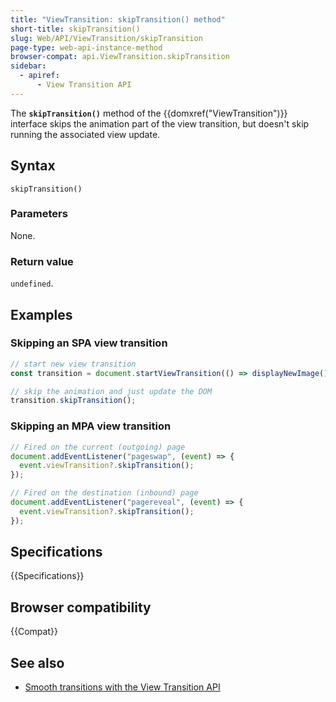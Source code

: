 ```yaml
---
title: "ViewTransition: skipTransition() method"
short-title: skipTransition()
slug: Web/API/ViewTransition/skipTransition
page-type: web-api-instance-method
browser-compat: api.ViewTransition.skipTransition
sidebar:
  - apiref:
      - View Transition API
---
```


The **`skipTransition()`** method of the
{{domxref("ViewTransition")}} interface skips the animation part of the view transition, but doesn't skip running the associated view update.

## Syntax

```js-nolint
skipTransition()
```

### Parameters

None.

### Return value

`undefined`.

## Examples

### Skipping an SPA view transition

```js
// start new view transition
const transition = document.startViewTransition(() => displayNewImage());

// skip the animation and just update the DOM
transition.skipTransition();
```

### Skipping an MPA view transition

```js
// Fired on the current (outgoing) page
document.addEventListener("pageswap", (event) => {
  event.viewTransition?.skipTransition();
});

// Fired on the destination (inbound) page
document.addEventListener("pagereveal", (event) => {
  event.viewTransition?.skipTransition();
});
```

## Specifications

{{Specifications}}

## Browser compatibility

{{Compat}}

## See also

- [Smooth transitions with the View Transition API](https://developer.chrome.com/docs/web-platform/view-transitions/)
